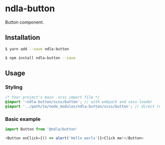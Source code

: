 # ndla-button

Button component.

## Installation

```sh
$ yarn add --save ndla-button
```

```sh
$ npm install ndla-button --save
```

## Usage

### Styling

```scss
/* Your project's main .scss import file */
@import '~ndla-button/scss/button'; // with webpack and sass-loader
@import '../path/to/node_modules/ndla-button/scss/button'; // direct reference
```

### Basic example

```js
import Button from '@ndla/button'

<Button onClick={() => alert('Hello worls')}>Click me!</Button>
```
